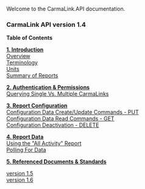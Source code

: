 Welcome to the CarmaLink.API documentation. 

<h3>CarmaLink API version 1.4</h3>

<b>Table of Contents</b>  
  
<b><a href="https://github.com/CarmaSys/CarmaLinkAPI/blob/1.4/introduction.md">1. Introduction</a></b>    
<a href="https://github.com/CarmaSys/CarmaLinkAPI/blob/1.4/introduction.md">Overview</a>  
<a href="https://github.com/CarmaSys/CarmaLinkAPI/blob/1.4/terminology.md">Terminology</a>  
<a href="https://github.com/CarmaSys/CarmaLinkAPI/blob/1.4/units.md">Units</a>  
<a href="https://github.com/CarmaSys/CarmaLinkAPI/blob/1.4/summaryOfReports.md">Summary of Reports</a>   
  
<b><a href="https://github.com/CarmaSys/CarmaLinkAPI/blob/1.4/authenticationAndPermissions.md">2. Authentication & Permissions</a></b>  
<a href="https://github.com/CarmaSys/CarmaLinkAPI/blob/1.4/queryingSingleVsMultipleCarmaLinks.md">Querying Single Vs. Multiple CarmaLinks</a>  
  
<b><a href="https://github.com/CarmaSys/CarmaLinkAPI/blob/1.4/reportConfiguration.md">3. Report Configuration</a></b>  
<a href="https://github.com/CarmaSys/CarmaLinkAPI/blob/1.4/configurationDataCreateUpdateCommandsPUT.md">Configuration Data Create/Update Commands - PUT</a>  
<a href="https://github.com/CarmaSys/CarmaLinkAPI/blob/1.4/configurationDataReadCommandsGET.md">Configuration Data Read Commands - GET</a>  
<a href="https://github.com/CarmaSys/CarmaLinkAPI/blob/1.4/configurationDeactivationDELETE.md">Configuration Deactivation - DELETE</a>  
  
<b><a href="https://github.com/CarmaSys/CarmaLinkAPI/blob/1.4/reportData.md">4. Report Data</a></b>  
<a href="https://github.com/CarmaSys/CarmaLinkAPI/blob/1.4/usingTheAllActivityReport.md">Using the "All Activity" Report</a>  
<a href="https://github.com/CarmaSys/CarmaLinkAPI/blob/1.4/pollingForData.md">Polling For Data</a>  
  
<b><a href="https://github.com/CarmaSys/CarmaLinkAPI/blob/1.4/referencedDocumentsAndStandards.md">5. Referenced Documents & Standards</a></b>  

<a href="https://github.com/CarmaSys/CarmaLinkAPI/tree/1.5">version 1.5</a>  
<a href="https://github.com/CarmaSys/CarmaLinkAPI/tree/1.6">version 1.6</a>  
